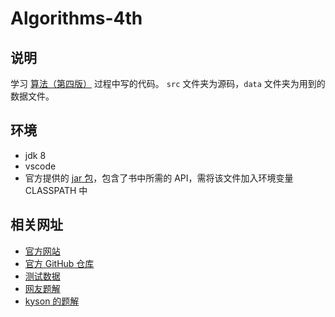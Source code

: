 # Algorithms-4th

## 说明
学习 [算法（第四版）](https://book.douban.com/subject/19952400/) 过程中写的代码。
`src` 文件夹为源码，`data` 文件夹为用到的数据文件。

## 环境
* jdk 8
* vscode
* 官方提供的 [jar 包](https://algs4.cs.princeton.edu/code/algs4.jar)，包含了书中所需的 API，需将该文件加入环境变量 CLASSPATH 中

## 相关网址
* [官方网站](https://algs4.cs.princeton.edu/code/)
* [官方 GitHub 仓库](https://github.com/kevin-wayne/algs4)
* [测试数据](https://algs4.cs.princeton.edu/code/algs4-data.zip)
* [网友题解](https://github.com/jimmysuncpt/Algorithms)
* [kyson 的题解](https://www.jianshu.com/u/24d715499bcf)